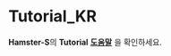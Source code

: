 # Tutorial_KR
**Hamster-S**의 **Tutorial** **[도움말](https://github.com/RoboidStudioLAB/Hamster-S_KR/wiki)** 을 확인하세요.
